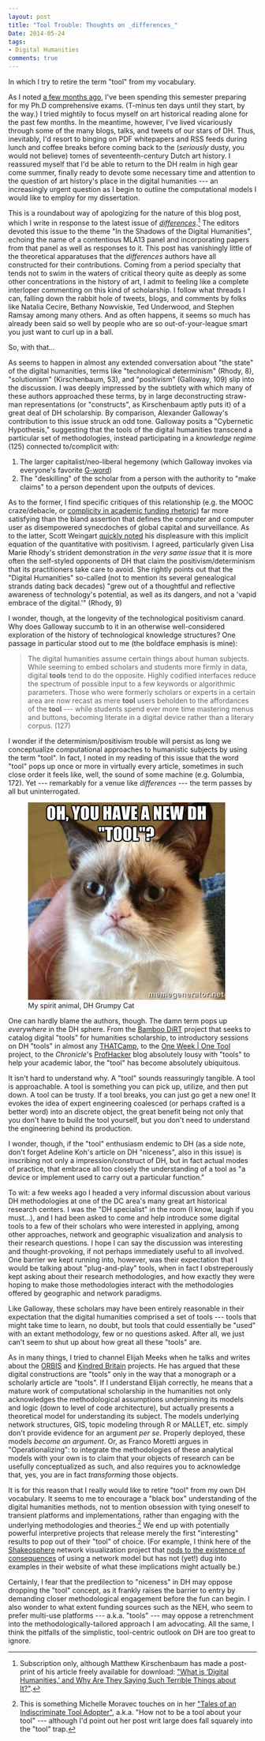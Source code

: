 ```yaml
---
layout: post
title: "Tool Trouble: Thoughts on _differences_"
Date: 2014-05-24
tags:
- Digital Humanities
comments: true
---
```


<aside>In which I try to retire the term "tool" from my vocabulary.</aside>

As I noted [a few months ago][hiatus], I've been spending this semester preparing for my Ph.D comprehensive exams.
(T-minus ten days until they start, by the way.)
I tried mightily to focus myself on art historical reading alone for the past few months.
In the meantime, however, I've lived vicariously through some of the many blogs, talks, and tweets of our stars of DH.
Thus, inevitably, I'd resort to binging on PDF whitepapers and RSS feeds during lunch and coffee breaks before coming back to the (*seriously* dusty, you would not believe) tomes of seventeenth-century Dutch art history.
I reassured myself that I'd be able to return to the DH realm in high gear come summer, finally ready to devote some necessary time and attention to the question of art history's place in the digital humanities --- an increasingly urgent question as I begin to outline the computational models I would like to employ for my dissertation.

This is a roundabout way of apologizing for the nature of this blog post, which I write in response to the latest issue of [*differences*][differences].[^1]
The editors devoted this issue to the theme "In the Shadows of the Digital Humanities", echoing the name of a contentious MLA13 panel and incorporating papers from that panel as well as responses to it.
This post has vanishingly little of the theoretical apparatuses that the *differences* authors have all constructed for their contributions.
Coming from a period specialty that tends not to swim in the waters of critical theory quite as deeply as some other concentrations in the history of art, I admit to feeling like a complete interloper commenting on this kind of scholarship.
I follow what threads I can, falling down the rabbit hole of tweets, blogs, and comments by folks like Natalia Cecire, Bethany Nowviskie, Ted Underwood, and Stephen Ramsay among many others.
And as often happens, it seems so much has already been said so well by people who are so out-of-your-league smart you just want to curl up in a ball.

So, with that...

[^1]: Subscription only, although Matthew Kirschenbaum has made a post-print of his article freely available for download: ["What is ‘Digital Humanities,’ and Why Are They Saying Such Terrible Things about It?"](http://mkirschenbaum.wordpress.com/2014/04/24/new-essay-what-is-digital-humanities-and-why-are-they-saying-such-terrible-things-about-it/).

As seems to happen in almost any extended conversation about "the state" of the digital humanities, terms like "technological determinism" (Rhody, 8), "solutionism" (Kirschenbaum, 53), and "positivism" (Galloway, 109) slip into the discussion.
I was deeply impressed by the subtlety with which many of these authors approached these terms, by in large deconstructing straw-man representations (or "constructs", as Kirschenbaum aptly puts it) of a great deal of DH scholarship.
By comparison, Alexander Galloway's contribution to this issue struck an odd tone.
Galloway posits a "Cybernetic Hypothesis," suggesting that the tools of the digital humanities transcend a particular set of methodologies, instead participating in a *knowledge regime* (125) connected to/complicit with:

1. The larger capitalist/neo-liberal hegemony (which Galloway invokes via everyone's favorite [G-word](http://www.google.com))
2. The "deskilling" of the scholar from a person with the authority to "make claims" to a person dependent upon the outputs of devices.

As to the former, I find specific critiques of this relationship (e.g. the MOOC craze/debacle, or [complicity in academic funding rhetoric][cecire]) far more satisfying than the bland assertion that defines the computer and computer user as disempowered synecdoches of global capital and surveillance.
As to the latter, Scott Weingart [quickly noted][scottbot] his displeasure with this implicit equation of the quantitative with positivism.
I agreed, particularly given Lisa Marie Rhody's strident demonstration *in the very same issue* that it is more often the self-styled opponents of DH that claim the positivism/determinism that its practitioners take care to avoid.
She rightly points out that the "Digital Humanities" so-called (not to mention its several genealogical strands dating back decades) "grew out of a thoughtful and reflective awareness of technology's potential, as well as its dangers, and not a 'vapid embrace of the digital.'" (Rhody, 9)

I wonder, though, at the longevity of the technological positivism canard.
Why does Galloway succumb to it in an otherwise well-considered exploration of the history of technological knowledge structures?
One passage in particular stood out to me (the boldface emphasis is mine):

> The digital humanities assume certain things about human subjects. While seeming to embed scholars and students more firmly in data, digital **tools** tend to do the opposite. Highly codified interfaces reduce the spectrum of possible input to a few keywords or algorithmic parameters. Those who were formerly scholars or experts in a certain area are now recast as mere **tool** users beholden to the affordances of the **tool** --- while students spend ever more time mastering menus and buttons, becoming literate in a digital device rather than a literary corpus. (127)

I wonder if the determinism/positivism trouble will persist as long we conceptualize computational approaches to humanistic subjects by using the term "tool".
In fact, I noted in my reading of this issue that the word "tool" pops up once or more in virtually every article, sometimes in such close order it feels like, well, the sound of some machine (e.g. Golumbia, 172).
Yet --- remarkably for a venue like *differences* --- the term passes by all but uninterrogated.

<figure>
<img src="/assets/images-display/dh_grumpy_cat.jpg" alt="DH Grumpy Cat" />
<figcaption>My spirit animal, DH Grumpy Cat</figcaption>
</figure>

One can hardly blame the authors, though. 
The damn term pops up *everywhere* in the DH sphere.
From the [Bamboo DiRT] project that seeks to catalog digital "tools" for humanities scholarship, to introductory sessions on DH "tools" in almost any [THATCamp], to the [One Week | One Tool][owot] project, to the *Chronicle*'s [ProfHacker] blog absolutely lousy with "tools" to help your academic labor, the "tool" has become absolutely ubiquitous.

It isn't hard to understand why.
A "tool" sounds reassuringly tangible.
A tool is approachable.
A tool is something you can pick up, utilize, and then put down.
A tool can be trusty.
If a tool breaks, you can just go get a new one!
It evokes the idea of expert engineering coalesced (or perhaps crafted is a better word) into an discrete object, the great benefit being not only that you don't have to build the tool yourself, but you don't need to understand the engineering behind its production.

I wonder, though, if the "tool" enthusiasm endemic to DH (as a side note, don't forget Adeline Koh's article on DH "niceness", also in this issue) is inscribing not only a impression/construct of DH, but in fact actual modes of practice, that embrace all too closely the understanding of a tool as "a device or implement used to carry out a particular function."

To wit: a few weeks ago I headed a very informal discussion about various DH methodologies at one of the DC area's many great art historical research centers.
I was the "DH specialist" in the room (I know, laugh if you must...), and I had been asked to come and help introduce some digital tools to a few of their scholars who were interested in applying, among other approaches, network and geographic visualization and analysis to their research questions.
I hope I can say the discussion was interesting and thought-provoking, if not perhaps immediately useful to all involved.
One barrier we kept running into, however, was their expectation that I would be talking about "plug-and-play" tools, when in fact I obstreperously kept asking about their research methodologies, and how exactly they were hoping to make those methodologies interact with the methodologies offered by geographic and network paradigms.

Like Galloway, these scholars may have been entirely reasonable in their expectation that the digital humanities comprised a set of tools --- tools that might take time to learn, no doubt, but tools that could essentially be "used" with an extant methodology, few or no questions asked.
After all, we just can't seem to shut up about how great all these "tools" are.

As in many things, I tried to channel Elijah Meeks when he talks and writes about the [ORBIS] and [Kindred Britain] projects.
He has argued that these digital constructions are "tools" only in the way that a monograph or a scholarly article are "tools".
If I understand Elijah correctly, he means that a mature work of computational scholarship in the humanities not only acknowledges the methodological assumptions underpinning its models and logic (down to level of code architecture), but actually presents a theoretical model for understanding its subject.
The models underlying network structures, GIS, topic modeling through R or MALLET, etc. simply don't provide evidence for an argument *per se*. 
Properly deployed, these models *become an argument*.
Or, as Franco Moretti argues in "Operationalizing": to integrate the methodologies of these analytical models with your own is to claim that your objects of research can be usefully conceptualized as such, and also requires you to acknowledge that, yes, you are in fact *transforming* those objects.

It is for this reason that I really would like to retire "tool" from my own DH vocabulary.
It seems to me to encourage a "black box" understanding of the digital humanities methods, not to mention obsession with tying oneself to transient platforms and implementations, rather than engaging with the underlying methodologies and theories.[^2]
We end up with potentially powerful interpretive projects that release merely the first "interesting" results to pop out of their "tool" of choice. (For example, I think here of the [Shakeosphere] network visualization project that [nods to the existence of consequences](http://projects.slis.uiowa.edu/Shakeosphere/about.jsp) of using a network model but has not (yet!) dug into examples in their website of what these implications might actually be.)

[^2]: This is something Michelle Moravec touches on in her ["Tales of an Indiscriminate Tool Adopter"][moravec], a.k.a. "How not to be a tool about your tool" --- although I'd point out her post writ large does fall squarely into the "tool" trap.

Certainly, I fear that the predilection to "niceness" in DH may oppose dropping the "tool" concept, as it frankly raises the barrier to entry by demanding closer methodological engagement before the fun can begin.
I also wonder to what extent funding sources such as the NEH, who seem to prefer multi-use platforms --- a.k.a. "tools" --- may oppose a retrenchment into the methodologically-tailored approach I am advocating.
All the same, I think the pitfalls of the simplistic, tool-centric outlook on DH are too great to ignore.


[cecire]: https://twitter.com/ncecire/status/287283006287273985

[moravec]: http://chronicle.com/blogs/profhacker/tales-of-an-indiscriminate-tool-adopter/55537

[Kindred Britain]: http://kindred.stanford.edu/#/story/full/none/none///centrality

[ORBIS]: http://orbis.stanford.edu/#understanding

[hiatus]: /2014/01/10/comprehensive-hiatus.html

[differences]: http://differences.dukejournals.org/content/25/1.toc

[scottbot]: https://twitter.com/scott_bot/status/459711637381844992

[pedal]: http://en.wikipedia.org/wiki/Pedal_tone

[Bamboo DiRT]: http://dirt.projectbamboo.org/about

[THATCamp]: http://thatcamp.org

[owot]: http://oneweekonetool.org/

[ProfHacker]: http://chronicle.com/blogs/profhacker/category/software

[Shakeosphere]: http://projects.slis.uiowa.edu/Shakeosphere/index.jsp
